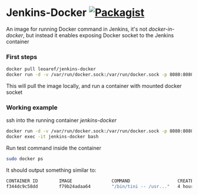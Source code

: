 # Jenkins-Docker [![Packagist](https://img.shields.io/packagist/l/doctrine/orm.svg?maxAge=2592000?style=flat-square)](https://github.com/LeoAref/jenkins-docker/blob/master/LICENSE.txt)

An image for running Docker command in Jenkins, it's not *docker-in-docker*, but instead it enables exposing Docker socket to the Jenkins container

### First steps

```bash
docker pull leoaref/jenkins-docker
docker run -d -v /var/run/docker.sock:/var/run/docker.sock -p 8080:8080 --name jenkins-docker leoaref/jenkins-docker
```

This will pull the image locally, and run a container with mounted docker socket

### Working example

ssh into the running container *jenkins-docker*
```bash
docker run -d -v /var/run/docker.sock:/var/run/docker.sock -p 8080:8080 --name jenkins-docker leoaref/jenkins-docker
docker exec -it jenkins-docker bash
```

Run test command inside the container
```bash
sudo docker ps
```

It should output something similar to:
```bash
CONTAINER ID        IMAGE               COMMAND                  CREATED             STATUS              PORTS                               NAMES
f344dc9c58dd        f79b24adaa64        "/bin/tini -- /usr..."   4 hours ago         Up 4 hours          0.0.0.0:8080->8080/tcp, 50000/tcp   jenkins-docker
```